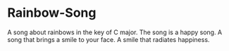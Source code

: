 # Rainbow-Song

A song about rainbows in the key of C major.
The song is a happy song.
A song that brings a smile to your face.
A smile that radiates happiness.
